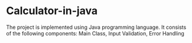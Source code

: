 # Calculator-in-java
The project is implemented using Java programming language. It consists of the following components: Main Class, Input Validation, Error Handling
